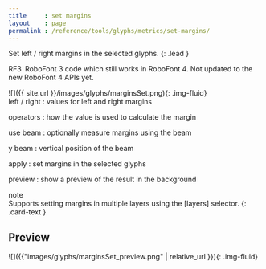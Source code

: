 ```yaml
---
title     : set margins
layout    : page
permalink : /reference/tools/glyphs/metrics/set-margins/
---
```


Set left / right margins in the selected glyphs.
{: .lead }

<span class="badge text-bg-warning rounded-0">RF3</span> RoboFont 3 code which still works in RoboFont 4. Not updated to the new RoboFont 4 APIs yet.


<div class='row'>

<div class='col-sm-4' markdown='1'>
![]({{ site.url }}/images/glyphs/marginsSet.png){: .img-fluid}
</div>

<div class='col-sm-8' markdown='1'>
left / right
: values for left and right margins

operators
: how the value is used to calculate the margin

use beam
: optionally measure margins using the beam

y beam
: vertical position of the beam

apply
: set margins in the selected glyphs

preview
: show a preview of the result in the background
</div>

</div>


<div class="card bg-light my-3 rounded-0">
<div class="card-header">note</div>
<div class="card-body" markdown='1'>
Supports setting margins in multiple layers using the [layers] selector.
{: .card-text }
</div>
</div>

[layers]: ../../modifiers/layers/


Preview
-------

![]({{"images/glyphs/marginsSet_preview.png" | relative_url }}){: .img-fluid}

